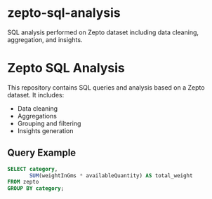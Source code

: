# zepto-sql-analysis
SQL analysis performed on Zepto dataset including data cleaning, aggregation, and insights.
# Zepto SQL Analysis

This repository contains SQL queries and analysis based on a Zepto dataset. It includes:

- Data cleaning
- Aggregations
- Grouping and filtering
- Insights generation

## Query Example
```sql
SELECT category,
       SUM(weightInGms * availableQuantity) AS total_weight
FROM zepto
GROUP BY category;

